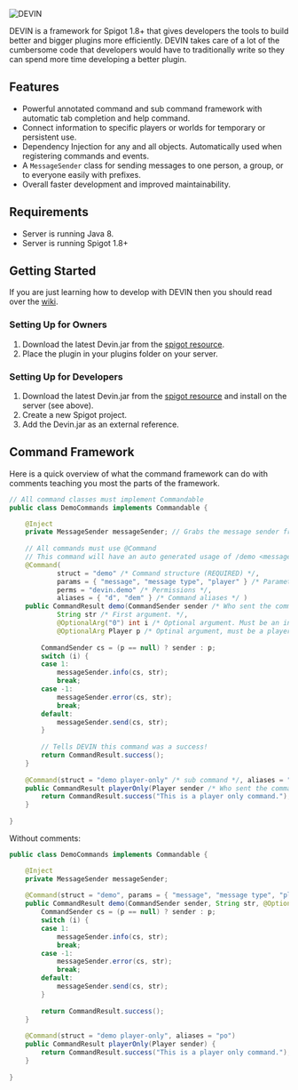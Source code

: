 ![DEVIN](https://s26.postimg.org/ctcko1hrd/devin.png)

DEVIN is a framework for Spigot 1.8+ that gives developers the tools to build better and bigger plugins more efficiently. DEVIN takes care of a lot of the cumbersome code that developers would have to traditionally write so they can spend more time developing a better plugin.

## Features
- Powerful annotated command and sub command framework with automatic tab completion and help command.
- Connect information to specific players or worlds for temporary or persistent use.
- Dependency Injection for any and all objects. Automatically used when registering commands and events.
- A `MessageSender` class for sending messages to one person, a group, or to everyone easily with prefixes.
- Overall faster development and improved maintainability.

## Requirements
- Server is running Java 8.
- Server is running Spigot 1.8+

## Getting Started
If you are just learning how to develop with DEVIN then you should read over the [wiki](https://github.com/xChris6041x/Devin/wiki).

### Setting Up for Owners
1. Download the latest Devin.jar from the [spigot resource](https://www.spigotmc.org/resources/devin.29241/).
2. Place the plugin in your plugins folder on your server.

### Setting Up for Developers
1. Download the latest Devin.jar from the [spigot resource](https://www.spigotmc.org/resources/devin.29241/) and install on the server (see above).
2. Create a new Spigot project.
3. Add the Devin.jar as an external reference.

## Command Framework
Here is a quick overview of what the command framework can do with comments teaching you most the parts of the framework.
```JAVA
// All command classes must implement Commandable
public class DemoCommands implements Commandable {

    @Inject
    private MessageSender messageSender; // Grabs the message sender from the registrar.
   
    // All commands must use @Command
    // This command will have an auto generated usage of /demo <message> [message type] [player].
    @Command(
            struct = "demo" /* Command structure (REQUIRED) */,
            params = { "message", "message type", "player" } /* Parameter names */,
            perms = "devin.demo" /* Permissions */,
            aliases = { "d", "dem" } /* Command aliases */ )
    public CommandResult demo(CommandSender sender /* Who sent the command */,
            String str /* First argument. */,
            @OptionalArg("0") int i /* Optional argument. Must be an int and 0 if missing. */,
            @OptionalArg Player p /* Optinal argument, must be a player name (converted to player) and null if missing. */) {
       
        CommandSender cs = (p == null) ? sender : p;
        switch (i) {
        case 1:
            messageSender.info(cs, str);
            break;
        case -1:
            messageSender.error(cs, str);
            break;
        default:
            messageSender.send(cs, str);  
        }
       
        // Tells DEVIN this command was a success!
        return CommandResult.success();
    }
   
    @Command(struct = "demo player-only" /* sub command */, aliases = "po")
    public CommandResult playerOnly(Player sender /* Who sent the command must be a Player */) {
        return CommandResult.success("This is a player only command.");
    }
   
}
```

Without comments:

```JAVA
public class DemoCommands implements Commandable {

    @Inject
    private MessageSender messageSender;
   
    @Command(struct = "demo", params = { "message", "message type", "player" }, perms = "devin.demo", aliases = { "d", "dem" })
    public CommandResult demo(CommandSender sender, String str, @OptionalArg("0") int i, @OptionalArg Player p) {
        CommandSender cs = (p == null) ? sender : p;
        switch (i) {
        case 1:
            messageSender.info(cs, str);
            break;
        case -1:
            messageSender.error(cs, str);
            break;
        default:
            messageSender.send(cs, str);  
        }
       
        return CommandResult.success();
    }
   
    @Command(struct = "demo player-only", aliases = "po")
    public CommandResult playerOnly(Player sender) {
        return CommandResult.success("This is a player only command.");
    }
   
}
```
